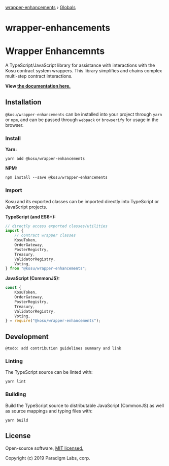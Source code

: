 [wrapper-enhancements](README.md) › [Globals](globals.md)

# wrapper-enhancements

# Wrapper Enhancemnts

A TypeScript/JavaScript library for assistance with interactions with the Kosu contract system wrappers. This library simplifies and chains complex multi-step contract interactions.

**View [the documentation here.](https://github.com/ParadigmFoundation/kosu-monorepo/blob/master/packages/kosu-wrapper-enhancements/docs/)**

## Installation

`@kosu/wrapper-enhancements` can be installed into your project through `yarn` or `npm`, and can be passed through `webpack` or `browserify` for usage in the browser.

### Install

**Yarn:**

```
yarn add @kosu/wrapper-enhancements
```

**NPM:**

```
npm install --save @kosu/wrapper-enhancements
```

### Import

Kosu and its exported classes can be imported directly into TypeScript or JavaScript projects.

**TypeScript (and ES6+):**

```typescript
// directly access exported classes/utilities
import {
    // contract wrapper classes
    KosuToken,
    OrderGateway,
    PosterRegistry,
    Treasury,
    ValidatorRegistry,
    Voting,
} from "@kosu/wrapper-enhancements";
```

**JavaScript (CommonJS):**

```javascript
const {
    KosuToken,
    OrderGateway,
    PosterRegistry,
    Treasury,
    ValidatorRegistry,
    Voting,
} = require("@kosu/wrapper-enhancements");
```

## Development

```
@todo: add contribution guidelines summary and link
```

### Linting

The TypeScript source can be linted with:

```
yarn lint
```

### Building

Build the TypeScript source to distributable JavaScript (CommonJS) as well as source mappings and typing files with:

```
yarn build
```

## License

Open-source software, [MIT licensed.](https://github.com/ParadigmFoundation/kosu-monorepo/blob/master/LICENSE)

Copyright (c) 2019 Paradigm Labs, corp.
